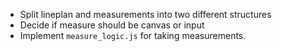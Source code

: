 * Split lineplan and measurements into two different structures
* Decide if measure should be canvas or input
* Implement `measure_logic.js` for taking measurements.